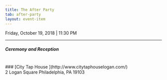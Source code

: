 ```yaml
---
title: The After Party
tab: after-party
layout: event-item
---
```

Friday, October 19, 2018 \| 11:30 PM

------------------------------------

##### Ceremony and Reception
<br/>
### [City Tap House <i class="fas fa-external-link-alt"></i>](http://www.citytaphouselogan.com/) 
<br/>
2 Logan Square  
Philadelphia, PA 19103
